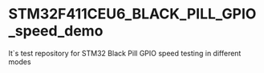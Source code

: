 # STM32F411CEU6_BLACK_PILL_GPIO_speed_demo
It`s test repository for STM32 Black Pill GPIO speed testing in different modes
